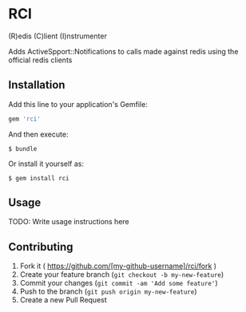 # RCI

(R)edis (C)lient (I)nstrumenter

Adds ActiveSpport::Notifications to calls made against redis using the official redis clients

## Installation

Add this line to your application's Gemfile:

```ruby
gem 'rci'
```

And then execute:

    $ bundle

Or install it yourself as:

    $ gem install rci

## Usage

TODO: Write usage instructions here

## Contributing

1. Fork it ( https://github.com/[my-github-username]/rci/fork )
2. Create your feature branch (`git checkout -b my-new-feature`)
3. Commit your changes (`git commit -am 'Add some feature'`)
4. Push to the branch (`git push origin my-new-feature`)
5. Create a new Pull Request
